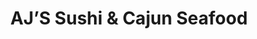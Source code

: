 ---
layout: place
title: "AJ’S Sushi & Cajun Seafood"
permalink: /new-york/suffern/aj-s-sushi-cajun-seafood.html
stateAbbr: NY
stateName: New York
cityName: Suffern
place_id: ChIJpfXU00jnwokRWf7-9_UhgUk
photos:
  - name: >-
      places/ChIJpfXU00jnwokRWf7-9_UhgUk/photos/AeeoHcI3v2bpH_kGBMLN2AHccnh2skQZ0eLXE0zHUsCVTXDSMr2RFkZBf9wNCknz6LCJEzEsxKFo9aeS9LCXOZ90y2QO5EKz9EBomC9FAN-Y4-VdwqSU_mqLS5ngLb2S6ZM3Dr9WxY4dtaPdYNKsKENheAPHAk-_WwV4H5ksQjZBOoC598S1WBpmli1UL6E4JiYuZoB4lhiaeBNGgy9TS8jMIs557yG0-PNjmFfGlDSANE4b3gV_fNc8bkTG6Fpp1_B4oNN0Dl-20tSENmxYawzegKbfWVTSEueNPuOlZ_vFEpSRExAirR5K3O3HpWMDI5JMNxZbnRzutQblfsKYF0pCKxvh5TUxZsuKQfzH08RVwlmvnRxrnwG7mmI3mUIGApemBxiB-XD7WKJup8Ns-l0LZqZzArpfw6IT4V40-Nm6ZjwCeA
    widthPx: 4032
    heightPx: 3024
    authorAttributions:
      - displayName: Masa Kol
        uri: https://maps.google.com/maps/contrib/116072792705292742911
        photoUri: >-
          https://lh3.googleusercontent.com/a-/ALV-UjWyNye4OiScN5MuIl6dN5nKq6nzvTYaUwrBOuGscYJGKCgBdW7I4Q=s100-p-k-no-mo
    flagContentUri: >-
      https://www.google.com/local/imagery/report/?cb_client=maps_api_places.places_api&image_key=!1e10!2sCIHM0ogKEICAgID4y8r3dA&hl=en-US
    googleMapsUri: >-
      https://www.google.com/maps/place//data=!3m4!1e2!3m2!1sCIHM0ogKEICAgID4y8r3dA!2e10!4m2!3m1!1s0x89c2e748d3d4f5a5:0x498121f5f7fefe59
  - name: >-
      places/ChIJpfXU00jnwokRWf7-9_UhgUk/photos/AeeoHcJ_LLij5qqmEhwznf23ugJ8Z1GUtqS7z6XxBBCSHHJtHGoWcJQiZ69b3xTl61YDhMWJlV-64_SvYgmDbNHITt_x8gmVfcYlH3whqLXQ9kE1vIpq0V4Vvki66R1Vp6k5EA_xnq-QE63UW3JrfAtu0hNCR3VD-ClaTod1fI-qzF5t3zHJtYvHBwnUXgmtK1uLudum2SS2kyICVZPksYmwRPC-bUBwyzflxEzAAfwyCAgxndhEluEorGfL1fWS2wvscq4mvJ5OeJ_fqSfwwJ6tSFNre_soZ182sEEcR96xTibr8g
    widthPx: 1640
    heightPx: 923
    authorAttributions:
      - displayName: AJ’S Sushi & Cajun Seafood
        uri: https://maps.google.com/maps/contrib/114296244680148540774
        photoUri: >-
          https://lh3.googleusercontent.com/a-/ALV-UjXzqLzJqQfeZIEeoJhf29ihZcVpBSrI8X0YXSCVmk_ZhxzX_SE=s100-p-k-no-mo
    flagContentUri: >-
      https://www.google.com/local/imagery/report/?cb_client=maps_api_places.places_api&image_key=!1e10!2sAF1QipPSb5FhXBJthkLyl0Q0m2hkNICn8QlbppdNyL94&hl=en-US
    googleMapsUri: >-
      https://www.google.com/maps/place//data=!3m4!1e2!3m2!1sAF1QipPSb5FhXBJthkLyl0Q0m2hkNICn8QlbppdNyL94!2e10!4m2!3m1!1s0x89c2e748d3d4f5a5:0x498121f5f7fefe59
  - name: >-
      places/ChIJpfXU00jnwokRWf7-9_UhgUk/photos/AeeoHcIMLo0rq2F2tWb4BV2jbzjse6rxgUlrMc54ivIdMXwc-9U2ma3bEMxJ10phxR_ADtppNxfxZ_XYnEJsTgN-V1PzrB9k0Tk6MqiTueJx6RzGHfUHGcWync3AW7LmGWUFlpMQtJ026Y6IueAL4m0OJB6hl9TgGMQU8kT8WyERQD730tbTAW78M0nDM_O_-b_K5CVBWn6s_Pv2pAEwH-rxSjgk3hX3Qgl2Ys71OmgGiu18fmoX6mRs3M3t_OxaxBznOB0e_8A8-bsSpt6_CYXI_uutyU2Vf-KsYb1EUO5yvr0JcojncQzkJ2Q_-qI9785Xzr8pxRCJI96hh1mh_AJIOuA-gmbxBJgfeQKrA02Humkp0J4m0q_xqAlHk-4IiAfa7aJrwdB2PQ88xsqApjGNWn5_1gVg-AZmf_5A63RusH9-Jss
    widthPx: 4032
    heightPx: 3024
    authorAttributions:
      - displayName: Gab Gatdula
        uri: https://maps.google.com/maps/contrib/115540643457515452680
        photoUri: >-
          https://lh3.googleusercontent.com/a-/ALV-UjXZlTrk4CXpvY0GVIP--O9VuPmKRN4RgzzS7CppoHRXrt-TOxsn=s100-p-k-no-mo
    flagContentUri: >-
      https://www.google.com/local/imagery/report/?cb_client=maps_api_places.places_api&image_key=!1e10!2sCIHM0ogKEICAgIDnybK9uQE&hl=en-US
    googleMapsUri: >-
      https://www.google.com/maps/place//data=!3m4!1e2!3m2!1sCIHM0ogKEICAgIDnybK9uQE!2e10!4m2!3m1!1s0x89c2e748d3d4f5a5:0x498121f5f7fefe59
  - name: >-
      places/ChIJpfXU00jnwokRWf7-9_UhgUk/photos/AeeoHcK5XuUl0O7X4vLSlOhkRJyyXEWVoZuqqs8GQejq1q4wdPrPV8hvLCfpW5d9OPJzZv9U4A_NguK6NKojAF2aQhZa8CIw623GclOMJ6ofF20yCeAv8j78EufKgwJjVaDHXkpgsMeVNxMSsQufcDGjqwROVPJs-qeOm_CLwyVfWNQ6MfxvYHEwmejPT1VZs1OaZhIzUcumxG5RSnq3_r1GZmYSKjXzZ58_8VR_ewNlKaMVVlMtzjuNwEEYgwzskMGQnN5u8bYQoKe7YJtoxiNUvF_CZTTZmElJ2e7F_gdG-ZHh6De2a53Y9qH2ALj1WJMe-nTGLjVq_VSuTzvJkwRWnh6YqkVQfsMqmn72ekgAr7zYq_6GtDqxxEcz2xaRz0sWWINJx2UM4kdoejTQAbJPeekf7Tu0Tp4KKmoWXFj59SU
    widthPx: 3024
    heightPx: 4032
    authorAttributions:
      - displayName: LIEM
        uri: https://maps.google.com/maps/contrib/102428465695433347610
        photoUri: >-
          https://lh3.googleusercontent.com/a-/ALV-UjUh66BXsuwCssOjL6HJnGJUVcrJWej4BUWZUmj6CGLXwZ9F_hU=s100-p-k-no-mo
    flagContentUri: >-
      https://www.google.com/local/imagery/report/?cb_client=maps_api_places.places_api&image_key=!1e10!2sCIHM0ogKEICAgIDTpYbkbg&hl=en-US
    googleMapsUri: >-
      https://www.google.com/maps/place//data=!3m4!1e2!3m2!1sCIHM0ogKEICAgIDTpYbkbg!2e10!4m2!3m1!1s0x89c2e748d3d4f5a5:0x498121f5f7fefe59
  - name: >-
      places/ChIJpfXU00jnwokRWf7-9_UhgUk/photos/AeeoHcKWprJqBkM3cVBqFLhqh05KUYefU5ckRXiIEgutENLWQ4UUkwmvO2M8KeF3NH3vmR5rQ_p0xogAtoKG1-gXP8xrmX7lpYHRJ6UAPgACyYMpljOfoErhsDKcN1Y2VjibJVDvfDGhpSNPDmjbpmxAcSdQCPmEG2zeOJs1cHI6PQP39z_ndRVVxRvE81jlWOJR985hnJ-Bk-Dw3GKaFFYrdbI4DWWL3EETgSzoAFA9RbvdakmBPY-g3XK0-mlGN2S__ORF32bAviTKF74mxsYqWIVYwgNoGnMRqBYgzdEVS7fxYcKcD-DmKWsbwUzIhsmwIHymVOdErAx1zM2Vn7e-v6Dge23d3y6FrXwLsX1LTfwClmR2vWFjsMlL4e0nD6Hn6DiGP-VQ878Y3pXDNkBQU3Lvb338ecDqWXNkXbwCWfbSgYI
    widthPx: 3024
    heightPx: 4032
    authorAttributions:
      - displayName: Christina Wang
        uri: https://maps.google.com/maps/contrib/114639010465518476797
        photoUri: >-
          https://lh3.googleusercontent.com/a-/ALV-UjUy3DsvIzIuiJi4eLGjNkaALR4PbvhNpOcYxD7GM5To70u_nFk=s100-p-k-no-mo
    flagContentUri: >-
      https://www.google.com/local/imagery/report/?cb_client=maps_api_places.places_api&image_key=!1e10!2sCIHM0ogKEICAgIC7zoOmmwE&hl=en-US
    googleMapsUri: >-
      https://www.google.com/maps/place//data=!3m4!1e2!3m2!1sCIHM0ogKEICAgIC7zoOmmwE!2e10!4m2!3m1!1s0x89c2e748d3d4f5a5:0x498121f5f7fefe59
  - name: >-
      places/ChIJpfXU00jnwokRWf7-9_UhgUk/photos/AeeoHcKk4gIow1sdHLnmyuWPB33quFxp0KIVrNU3T8GXDY8Vu35i8VVlGI_cRJh2odXElEr9Jff39XqAuxKbXzR4nmg1VGnmjHvjvHUBtJPGMiis9YOL2wfVq4nPXsPKaXN86t6tR7Q1h78NGhQFEIz9WwuqXv5mTaGKQMP3jEKMGvhHIoF15rPeHXluTBM1yHd8LDGSdMDsgJQCL306YWKkDDYsinUxjJoqpqbyX18c2gB6WBuKUlA2nXnBJUzsxc65BRLrSZOYxUkEyoZc-QcRz3r1d6JAIpYHa13YoCw_g78TX9xvj3vpdPklKCvEoFHC_0zJKzm0LLoAZWlppVG8hq_QSMlnxjqA5Oeu3VL1Tk-AfBIw-TUjtv4BXc-lqDj7oTA6eGTe_5Web2K7Qd5-65Q_Ndxkz7xI6N9DU83mLidVpL_J
    widthPx: 3024
    heightPx: 4032
    authorAttributions:
      - displayName: LIEM
        uri: https://maps.google.com/maps/contrib/102428465695433347610
        photoUri: >-
          https://lh3.googleusercontent.com/a-/ALV-UjUh66BXsuwCssOjL6HJnGJUVcrJWej4BUWZUmj6CGLXwZ9F_hU=s100-p-k-no-mo
    flagContentUri: >-
      https://www.google.com/local/imagery/report/?cb_client=maps_api_places.places_api&image_key=!1e10!2sCIHM0ogKEICAgIDTpYbk7gE&hl=en-US
    googleMapsUri: >-
      https://www.google.com/maps/place//data=!3m4!1e2!3m2!1sCIHM0ogKEICAgIDTpYbk7gE!2e10!4m2!3m1!1s0x89c2e748d3d4f5a5:0x498121f5f7fefe59
  - name: >-
      places/ChIJpfXU00jnwokRWf7-9_UhgUk/photos/AeeoHcJhodEnAlZdiGeyT9eqnapTAo6iTLVyf7RQVkW-uJ98qwADQLczhPf2v9qfYMLAJfFBQ5Bi8mkNL2Nq-t-Ibm8FQIj103n81svsnEGzqQQ4XgNSeSt3wnCSsMxjDb3XbAvOpHAT-cLG0BjzD8drSqGYcNGBILy-cT_Ie2l9AD99eqDKJnplxmsaCnyQoIy1mmCN5_K2ZGp2pApy2tc0dumE3yWv1CHmbl-yLDe8Pb9NvLv0Ey_8FvHwUozl48H5y_kU9lvTnlEJn4OYDTtVUAoNdP0rllqVwz-HxVZ80xefnUhW89N7VEY-fiE2hpi94pcNdUjh4tspIMD5boPU3IvFk0amr0-t16JNUZAl2XzmbEsWCPhf4f-5wVzzNwtVGJigSjAizkBK4Tab55c4BfhADZrH1EN9PdFEeSjFuXYWjdaD
    widthPx: 4032
    heightPx: 3024
    authorAttributions:
      - displayName: A Wilson
        uri: https://maps.google.com/maps/contrib/117034544157643448383
        photoUri: >-
          https://lh3.googleusercontent.com/a-/ALV-UjW2wiFQ0V-RIX9lFabVxjwdM3rcRZT1OBriPe355j4ezgfrT3sbGg=s100-p-k-no-mo
    flagContentUri: >-
      https://www.google.com/local/imagery/report/?cb_client=maps_api_places.places_api&image_key=!1e10!2sCIHM0ogKEICAgID4p4iW6wE&hl=en-US
    googleMapsUri: >-
      https://www.google.com/maps/place//data=!3m4!1e2!3m2!1sCIHM0ogKEICAgID4p4iW6wE!2e10!4m2!3m1!1s0x89c2e748d3d4f5a5:0x498121f5f7fefe59
  - name: >-
      places/ChIJpfXU00jnwokRWf7-9_UhgUk/photos/AeeoHcLtQf8z9UAbV9WsDPB5IWga19fmNaJ0LoH071LHU5yXWD9lrlfd7AzpqIJN0Qq4esuYlabRRBqppwnkOJa-bXvjJHNzs4EDwrJRoTWqSkSGcsLdFghmAtwz-GNFYqIMEkA7JT3h5LE1OWUmL15IOwpDkXaMn5t3qWXfNQgriuGH_sLQmgMjTVGT0Vcen4AcPYIFNwOXoyASDAoUithoySvP3UlqVoW67Vwl81l3oYGMDeF7GXgd_ArHkU0mt3vdNox1FuWlAXAsH1SYeaWk7xcpFsueDukGCxT5twYE7KXPYeVIVL15KlLF6Tk2Fo0Irdd0a2D4a0ryUOVnWqgkV97KOGYpGE2gG0FoLP4Zpit321a5soWFuIp2RgADDpqeVPMMcoi_9NMjlSrbUmhU20KU2-BPuWxLNfjqHkHHyVZw9PY
    widthPx: 3705
    heightPx: 2642
    authorAttributions:
      - displayName: Melody de Castro
        uri: https://maps.google.com/maps/contrib/111227285226112164234
        photoUri: >-
          https://lh3.googleusercontent.com/a-/ALV-UjW160nenoY-5Rf9SEQoJgoTTLlNAyP2ng6j3uJORyNn5bMjZCrCCg=s100-p-k-no-mo
    flagContentUri: >-
      https://www.google.com/local/imagery/report/?cb_client=maps_api_places.places_api&image_key=!1e10!2sCIHM0ogKEICAgID8y5fEpQE&hl=en-US
    googleMapsUri: >-
      https://www.google.com/maps/place//data=!3m4!1e2!3m2!1sCIHM0ogKEICAgID8y5fEpQE!2e10!4m2!3m1!1s0x89c2e748d3d4f5a5:0x498121f5f7fefe59
  - name: >-
      places/ChIJpfXU00jnwokRWf7-9_UhgUk/photos/AeeoHcKyyhE5jf679ZSe-EyeWTNs0QXr8L7QinwjdbELd2mJcWAQBe7TtLA1DzSkr79evu4i4Jn7m4rn3ANtmJh-EgS7-c0qh9Xyj5LoWZB56W6yb2sBHGJwxmFpsyHJsP3b60dJcYkalMxmBCYnRM_BnHiH6PR8sPp9WtdTWekeDsFGJXHoo3iXG1tNFSKSTr7rqOwk4n2m9PtUd5KrBFhJj23JGV2zh2BFhI-WEASgCiO6neShaq5ofVbkk_BiCYxcLNAwsxphUhVhLfQADd7sRuXMKM_-k-sa7wk5m8zzZDWKJAU9ZmYMhUADKIHSPplksMVPgW9QOPY1E0_TPOcDi19xBFUnbC8nBWZSKj4x2x5AJAIR5yIkgX20YSeeI_1sRPA3rWA89lR6RXkzPai7aQH8lcXvg9q3oOtWAVH9smjMoA
    widthPx: 3024
    heightPx: 4032
    authorAttributions:
      - displayName: Cristina Petretta
        uri: https://maps.google.com/maps/contrib/105294398100627307286
        photoUri: >-
          https://lh3.googleusercontent.com/a/ACg8ocJZzTxJep9Atp-qdBa6oQMBhM6AebpukfdvHOnNgb9IVL4rsQ=s100-p-k-no-mo
    flagContentUri: >-
      https://www.google.com/local/imagery/report/?cb_client=maps_api_places.places_api&image_key=!1e10!2sCIHM0ogKEICAgIDL7cCUfw&hl=en-US
    googleMapsUri: >-
      https://www.google.com/maps/place//data=!3m4!1e2!3m2!1sCIHM0ogKEICAgIDL7cCUfw!2e10!4m2!3m1!1s0x89c2e748d3d4f5a5:0x498121f5f7fefe59
  - name: >-
      places/ChIJpfXU00jnwokRWf7-9_UhgUk/photos/AeeoHcKalOrwQJmaZcVLcKDet0YgyXRpZ_TdRNX9Ie6BcMDm3kKtqLoL-bqF0tF46fSmMyhuZL4eWtwFId7NVVdV7-8GViuiZC6eg8bWMR9piSUS2OgEAggMIOWRg4X7tGyAo8BOw1bS10bYgRsyea_ny0QLpnGpkhsQCI4rYyTySmuwpeIM5zHLIESy94prSubBWBhzNPzrG1TUuOURUhHZB59LsgyCLeSt15LlsvcTSUGGWcQVip8nc9gBIUUIsrJDPYltnKnYyhsY-NCCoyDfcBgE6MHby1n_6F3wIl-yM0ibftevZ86zoyqDqMURY_xDiyNnxEVstceUk6uXiuZ2UJfqhiru5avhWqTU1ReiM9CMzeYWJpOuGzS46eltdQ0aKAzRp7c-dEe5222ITYm_d-egvU7_XoSfrlwnWQHTz_0BdhdQ
    widthPx: 3000
    heightPx: 3319
    authorAttributions:
      - displayName: N e w Hoody
        uri: https://maps.google.com/maps/contrib/114921918308340852162
        photoUri: >-
          https://lh3.googleusercontent.com/a-/ALV-UjVC2LOKTj8-oLqNEP8nvkwGUWGjaFewt8Tzfpk5gPnhkK8G83Bl=s100-p-k-no-mo
    flagContentUri: >-
      https://www.google.com/local/imagery/report/?cb_client=maps_api_places.places_api&image_key=!1e10!2sCIHM0ogKEICAgICp9aDPjQE&hl=en-US
    googleMapsUri: >-
      https://www.google.com/maps/place//data=!3m4!1e2!3m2!1sCIHM0ogKEICAgICp9aDPjQE!2e10!4m2!3m1!1s0x89c2e748d3d4f5a5:0x498121f5f7fefe59
address: 8 N Airmont Rd, Suffern, NY 10901, USA
street: 8 N Airmont Rd
city: Suffern
state: NY
zip: '10901'
country: USA
neighborhood: null
latitude: '41.113299'
longitude: '-74.114647'
accessibility_options:
  wheelchairAccessibleParking: true
  wheelchairAccessibleRestroom: true
  wheelchairAccessibleSeating: true
business_status: OPERATIONAL
name: AJ’S Sushi & Cajun Seafood
google_maps_links:
  directionsUri: >-
    https://www.google.com/maps/dir//''/data=!4m7!4m6!1m1!4e2!1m2!1m1!1s0x89c2e748d3d4f5a5:0x498121f5f7fefe59!3e0
  placeUri: https://maps.google.com/?cid=5296551977075801689
  writeAReviewUri: >-
    https://www.google.com/maps/place//data=!4m3!3m2!1s0x89c2e748d3d4f5a5:0x498121f5f7fefe59!12e1
  reviewsUri: >-
    https://www.google.com/maps/place//data=!4m4!3m3!1s0x89c2e748d3d4f5a5:0x498121f5f7fefe59!9m1!1b1
  photosUri: >-
    https://www.google.com/maps/place//data=!4m3!3m2!1s0x89c2e748d3d4f5a5:0x498121f5f7fefe59!10e5
primary_type: Seafood Restaurant
opening_hours:
  regular: null
  current: null
secondary_opening_hours:
  regular:
    weekdayDescriptions: null
    type: null
  current:
    weekdayDescriptions: null
    type: null
phone: (845) 547-2326
price_level: PRICE_LEVEL_MODERATE
price_range: $20 &ndash; $30
rating: '4.5'
rating_count: 600
website: http://www.ajsushiny.com/
description: null
reviews:
  - name: >-
      places/ChIJpfXU00jnwokRWf7-9_UhgUk/reviews/ChdDSUhNMG9nS0VJQ0FnSUNfNnBLNy1BRRAB
    relativePublishTimeDescription: 2 months ago
    rating: 4
    text:
      text: >-
        The sushi was delicious and came out quickly. Although the servers
        didn’t smile or seem very friendly, the food was so good that I’ve
        already visited twice. The salmon sashimi, in particular, was incredibly
        fresh and absolutely top-notch.
      languageCode: en
    originalText:
      text: >-
        The sushi was delicious and came out quickly. Although the servers
        didn’t smile or seem very friendly, the food was so good that I’ve
        already visited twice. The salmon sashimi, in particular, was incredibly
        fresh and absolutely top-notch.
      languageCode: en
    authorAttribution:
      displayName: Yesee
      uri: https://www.google.com/maps/contrib/100217122746590133791/reviews
      photoUri: >-
        https://lh3.googleusercontent.com/a-/ALV-UjUAD-x7hMcdN-UJc5ioecREOmVIzQkFpSTMtIq9sK37L7yWgzg=s128-c0x00000000-cc-rp-mo-ba3
    publishTime: '2025-01-15T04:12:57.390247Z'
    flagContentUri: >-
      https://www.google.com/local/review/rap/report?postId=ChdDSUhNMG9nS0VJQ0FnSUNfNnBLNy1BRRAB&d=17924085&t=1
    googleMapsUri: >-
      https://www.google.com/maps/reviews/data=!4m6!14m5!1m4!2m3!1sChdDSUhNMG9nS0VJQ0FnSUNfNnBLNy1BRRAB!2m1!1s0x89c2e748d3d4f5a5:0x498121f5f7fefe59
  - name: >-
      places/ChIJpfXU00jnwokRWf7-9_UhgUk/reviews/ChZDSUhNMG9nS0VJQ0FnSURQM3Z2QWRREAE
    relativePublishTimeDescription: 4 months ago
    rating: 3
    text:
      text: >-
        Who doesn't like a good 'all-you-can-eat'?  Sometimes, despite better
        judgment, one just has to let their inner 'fat-kid' out and go nuts.

        But let's be perfectly clear on something - it is very rare should one
        come across an a.y.c.e. where the food is exceptional.  Most a.y.c.e.'s
        are about pumping out lots of cheaply prepared, carb-rich, salty food
        that separates a fool from his dollar after just two plates.  Now, if
        you're a seasoned buffet professional, you know all the secrets to
        swindling the swindlers.  Start with the proteins, specifically the
        high-end stuff - skip all the things that are going to trip you up;
        rice, noodles, pastas, and breads.  I like to start with the snow crab
        legs, lobster tails, boiled shrimp (not fried), and obviously, Prime
        Rib.

        But you won't find any of those items on the menu here.  This
        establishment gives you two options.  Just two.


        Sushi or Cajun.


        Now, I know that sounds bizarre, and it is.  You can't even combine from
        one menu to the next.  You have to make the decision whether or not you
        want Sushi or Cajun.


        Now this is a conundrum for me, because Sushi and Cajun cuisines are my
        favorite - so you can imagine my disappointment when I asked to do both
        and the waitress said I had to pick just one menu.


        Major Point Reduction.


        I went with Sushi.  And the wife and I went all out.  Okay, truthfully,
        we went overboard.


        The result, well... I had mixed reviews.  You see, they did some things
        right, but mostly wrong.  And they prepared a few things well, but
        mainly, it was kind of mediocre.


        We started with a Miso soup.  It was tasty, but it was practically all
        broth and little to no tofu, scallions, and nori.  Next, grilled squid,
        or ikayaki, in a teriyaki glaze.  It was okay.  But the shumai and the
        gyoza, now those were good (even though I think they came from a bag).


        Then our sushi arrived, and I realized that perhaps we had been a little
        overzealous, as the pictures would suggest.  But I wasn't about to pay
        the additional fee for food wasted charge, so I soldiered on and
        finished my meal with zest and fervor... and immediately regretted the
        overexuberance of my folly.


        It was my first and only meal of the day. I couldn't eat another bite
        afterward.


        Now, as for the sushi.  The quality of the ingredients was very good,
        but the preparation was lacking.  The fish to rice ratio favored the
        rice, and the rice was underseasoned.


        For $28.99 per person, we pigged out - and that's okay.  I was in a
        sushi coma by the meals end.  But was it worth pig-out?  My answer: sort
        of.  Some of the rolls were very tasty, and others were bland.  The fact
        that specialty rolls and common rolls are both included in the same
        price means that a diner should stick to the specialty rolls - you get a
        lot more value for what you are given.  But if nigiri is your thing,
        then this place is a bit of a letdown.  I was disappointed that the
        nigiri pieces I ordered were as bland as they were.


        If you're the kind of person who mixes Wasabi into your soy sauce and
        drowns your maki pieces in the mixture after slathering each piece with
        a slice of pickled ginger, or a person who values quanity over quality,
        then this place is perfect for you.  If you are, however, a purist, then
        stick to your high-end omakase.


        Would I go back?  Yes, I believe I would; but to try the Cajun side of
        the menu and compare my findings, or to scratch a sushi gorgefest if
        ever the craving to be a disgusting piglet arises again.
      languageCode: en
    originalText:
      text: >-
        Who doesn't like a good 'all-you-can-eat'?  Sometimes, despite better
        judgment, one just has to let their inner 'fat-kid' out and go nuts.

        But let's be perfectly clear on something - it is very rare should one
        come across an a.y.c.e. where the food is exceptional.  Most a.y.c.e.'s
        are about pumping out lots of cheaply prepared, carb-rich, salty food
        that separates a fool from his dollar after just two plates.  Now, if
        you're a seasoned buffet professional, you know all the secrets to
        swindling the swindlers.  Start with the proteins, specifically the
        high-end stuff - skip all the things that are going to trip you up;
        rice, noodles, pastas, and breads.  I like to start with the snow crab
        legs, lobster tails, boiled shrimp (not fried), and obviously, Prime
        Rib.

        But you won't find any of those items on the menu here.  This
        establishment gives you two options.  Just two.


        Sushi or Cajun.


        Now, I know that sounds bizarre, and it is.  You can't even combine from
        one menu to the next.  You have to make the decision whether or not you
        want Sushi or Cajun.


        Now this is a conundrum for me, because Sushi and Cajun cuisines are my
        favorite - so you can imagine my disappointment when I asked to do both
        and the waitress said I had to pick just one menu.


        Major Point Reduction.


        I went with Sushi.  And the wife and I went all out.  Okay, truthfully,
        we went overboard.


        The result, well... I had mixed reviews.  You see, they did some things
        right, but mostly wrong.  And they prepared a few things well, but
        mainly, it was kind of mediocre.


        We started with a Miso soup.  It was tasty, but it was practically all
        broth and little to no tofu, scallions, and nori.  Next, grilled squid,
        or ikayaki, in a teriyaki glaze.  It was okay.  But the shumai and the
        gyoza, now those were good (even though I think they came from a bag).


        Then our sushi arrived, and I realized that perhaps we had been a little
        overzealous, as the pictures would suggest.  But I wasn't about to pay
        the additional fee for food wasted charge, so I soldiered on and
        finished my meal with zest and fervor... and immediately regretted the
        overexuberance of my folly.


        It was my first and only meal of the day. I couldn't eat another bite
        afterward.


        Now, as for the sushi.  The quality of the ingredients was very good,
        but the preparation was lacking.  The fish to rice ratio favored the
        rice, and the rice was underseasoned.


        For $28.99 per person, we pigged out - and that's okay.  I was in a
        sushi coma by the meals end.  But was it worth pig-out?  My answer: sort
        of.  Some of the rolls were very tasty, and others were bland.  The fact
        that specialty rolls and common rolls are both included in the same
        price means that a diner should stick to the specialty rolls - you get a
        lot more value for what you are given.  But if nigiri is your thing,
        then this place is a bit of a letdown.  I was disappointed that the
        nigiri pieces I ordered were as bland as they were.


        If you're the kind of person who mixes Wasabi into your soy sauce and
        drowns your maki pieces in the mixture after slathering each piece with
        a slice of pickled ginger, or a person who values quanity over quality,
        then this place is perfect for you.  If you are, however, a purist, then
        stick to your high-end omakase.


        Would I go back?  Yes, I believe I would; but to try the Cajun side of
        the menu and compare my findings, or to scratch a sushi gorgefest if
        ever the craving to be a disgusting piglet arises again.
      languageCode: en
    authorAttribution:
      displayName: James Thompson
      uri: https://www.google.com/maps/contrib/116489694483434057970/reviews
      photoUri: >-
        https://lh3.googleusercontent.com/a-/ALV-UjXnXaXZL5h5QqptkkPbY7OYoITXOr8kSplef1MJVcuKgLUJGUin=s128-c0x00000000-cc-rp-mo-ba5
    publishTime: '2024-12-02T17:10:35.598510Z'
    flagContentUri: >-
      https://www.google.com/local/review/rap/report?postId=ChZDSUhNMG9nS0VJQ0FnSURQM3Z2QWRREAE&d=17924085&t=1
    googleMapsUri: >-
      https://www.google.com/maps/reviews/data=!4m6!14m5!1m4!2m3!1sChZDSUhNMG9nS0VJQ0FnSURQM3Z2QWRREAE!2m1!1s0x89c2e748d3d4f5a5:0x498121f5f7fefe59
  - name: >-
      places/ChIJpfXU00jnwokRWf7-9_UhgUk/reviews/ChZDSUhNMG9nS0VJQ0FnSURueWJLOUdREAE
    relativePublishTimeDescription: 6 months ago
    rating: 5
    text:
      text: >-
        I’ve been a regular customer at AJ’s. I’ve eaten here at least 15x for
        the past 5 years. They have the best quality of fish for sushi for an
        AYCE. Every time I wanna try an AYCE sushi closer to me, I always just
        end up driving to AJ’s as I am sure the quality is great!
      languageCode: en
    originalText:
      text: >-
        I’ve been a regular customer at AJ’s. I’ve eaten here at least 15x for
        the past 5 years. They have the best quality of fish for sushi for an
        AYCE. Every time I wanna try an AYCE sushi closer to me, I always just
        end up driving to AJ’s as I am sure the quality is great!
      languageCode: en
    authorAttribution:
      displayName: Gab Gatdula
      uri: https://www.google.com/maps/contrib/115540643457515452680/reviews
      photoUri: >-
        https://lh3.googleusercontent.com/a-/ALV-UjXZlTrk4CXpvY0GVIP--O9VuPmKRN4RgzzS7CppoHRXrt-TOxsn=s128-c0x00000000-cc-rp-mo-ba3
    publishTime: '2024-10-07T07:12:59.352369Z'
    flagContentUri: >-
      https://www.google.com/local/review/rap/report?postId=ChZDSUhNMG9nS0VJQ0FnSURueWJLOUdREAE&d=17924085&t=1
    googleMapsUri: >-
      https://www.google.com/maps/reviews/data=!4m6!14m5!1m4!2m3!1sChZDSUhNMG9nS0VJQ0FnSURueWJLOUdREAE!2m1!1s0x89c2e748d3d4f5a5:0x498121f5f7fefe59
  - name: >-
      places/ChIJpfXU00jnwokRWf7-9_UhgUk/reviews/ChZDSUhNMG9nS0VJQ0FnTUNnNXVfUUpnEAE
    relativePublishTimeDescription: a month ago
    rating: 2
    text:
      text: >-
        The server didn’t seem like she wanted to be there. We Got a bento box
        for my man. The miso was soapy tasting and the meat was dry. I got a $60
        seafood boil. They were accommodating to switch the clams and mussels
        for shrimp however the shrimp and crab were inedible. The crab was
        either heavily salted or old. The shrimp were so overcooked I couldn’t
        get any of the skins off. They were also unclean, it was so frustrating.
        I ordered a Kani hand roll and took everything to go so I didn’t feel
        embarrassed. Disappointing to say the least. Weird v-day vibez.
      languageCode: en
    originalText:
      text: >-
        The server didn’t seem like she wanted to be there. We Got a bento box
        for my man. The miso was soapy tasting and the meat was dry. I got a $60
        seafood boil. They were accommodating to switch the clams and mussels
        for shrimp however the shrimp and crab were inedible. The crab was
        either heavily salted or old. The shrimp were so overcooked I couldn’t
        get any of the skins off. They were also unclean, it was so frustrating.
        I ordered a Kani hand roll and took everything to go so I didn’t feel
        embarrassed. Disappointing to say the least. Weird v-day vibez.
      languageCode: en
    authorAttribution:
      displayName: Arianna Iris
      uri: https://www.google.com/maps/contrib/114450364846876267180/reviews
      photoUri: >-
        https://lh3.googleusercontent.com/a-/ALV-UjXOYjSYYNCM9o_vBZHAHxdwL1GW4ReXgxmOBc2AYjNYJtMPeIs=s128-c0x00000000-cc-rp-mo
    publishTime: '2025-02-16T20:43:24.043977Z'
    flagContentUri: >-
      https://www.google.com/local/review/rap/report?postId=ChZDSUhNMG9nS0VJQ0FnTUNnNXVfUUpnEAE&d=17924085&t=1
    googleMapsUri: >-
      https://www.google.com/maps/reviews/data=!4m6!14m5!1m4!2m3!1sChZDSUhNMG9nS0VJQ0FnTUNnNXVfUUpnEAE!2m1!1s0x89c2e748d3d4f5a5:0x498121f5f7fefe59
  - name: >-
      places/ChIJpfXU00jnwokRWf7-9_UhgUk/reviews/ChdDSUhNMG9nS0VJQ0FnTURBa3RxdHVnRRAB
    relativePublishTimeDescription: 2 months ago
    rating: 3
    text:
      text: >-
        I came here with my mom a while ago, when it was under different
        management. I was disappointed in the food when we went earlier today
        because it seems like a total downgrade.


        I got a spicy tuna roll and they used canned tuna. The salad didn’t even
        come with a ginger dressing, it tasted like watered down mayo. The
        salmon also didn’t look real.


        Also, they have a “limiting food waste” policy & will charge you 30% of
        your total bill for any food left over. When I asked if we could pay to
        take home, we were told it wasn’t possible. Even if you paid. Seems
        counter productive.


        Overall, we spent $100 for 2 people & mediocre sushi. The soups were
        good, and I wonder if the KBBQ is a better?


        Our waiter was the best thing there; he was really kind, friendly, and
        helpful. I didn’t catch his name, but he deserves 10/10
      languageCode: en
    originalText:
      text: >-
        I came here with my mom a while ago, when it was under different
        management. I was disappointed in the food when we went earlier today
        because it seems like a total downgrade.


        I got a spicy tuna roll and they used canned tuna. The salad didn’t even
        come with a ginger dressing, it tasted like watered down mayo. The
        salmon also didn’t look real.


        Also, they have a “limiting food waste” policy & will charge you 30% of
        your total bill for any food left over. When I asked if we could pay to
        take home, we were told it wasn’t possible. Even if you paid. Seems
        counter productive.


        Overall, we spent $100 for 2 people & mediocre sushi. The soups were
        good, and I wonder if the KBBQ is a better?


        Our waiter was the best thing there; he was really kind, friendly, and
        helpful. I didn’t catch his name, but he deserves 10/10
      languageCode: en
    authorAttribution:
      displayName: Briana Van Dorpe
      uri: https://www.google.com/maps/contrib/109987406384853313234/reviews
      photoUri: >-
        https://lh3.googleusercontent.com/a-/ALV-UjVlf5SjM3AKN1dHEduGrSEvBHy-i1cG3EICW1qvc48cFgx6vsKV=s128-c0x00000000-cc-rp-mo
    publishTime: '2025-02-07T22:16:54.690215Z'
    flagContentUri: >-
      https://www.google.com/local/review/rap/report?postId=ChdDSUhNMG9nS0VJQ0FnTURBa3RxdHVnRRAB&d=17924085&t=1
    googleMapsUri: >-
      https://www.google.com/maps/reviews/data=!4m6!14m5!1m4!2m3!1sChdDSUhNMG9nS0VJQ0FnTURBa3RxdHVnRRAB!2m1!1s0x89c2e748d3d4f5a5:0x498121f5f7fefe59
parking_options:
  freeParkingLot: true
  freeStreetParking: true
  valetParking: false
payment_options:
  acceptsCreditCards: true
  acceptsDebitCards: true
  acceptsCashOnly: false
  acceptsNfc: true
allow_dogs: null
curbside_pickup: null
delivery: false
dine_in: true
good_for_children: true
good_for_groups: true
good_for_sports: false
live_music: false
menu_for_children: false
outdoor_seating: false
reservable: true
restroom: true
serves_beer: false
serves_breakfast: false
serves_brunch: false
serves_cocktails: false
serves_coffee: false
serves_dinner: true
serves_dessert: true
serves_lunch: true
serves_vegetarian_food: null
serves_wine: true
takeout: true

---